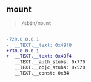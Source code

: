 ## mount

> `/sbin/mount`

```diff

-729.0.0.0.1
-  __TEXT.__text: 0x49f0
+730.0.0.0.1
+  __TEXT.__text: 0x49f4
   __TEXT.__auth_stubs: 0x770
   __TEXT.__objc_stubs: 0x520
   __TEXT.__const: 0x34

```
